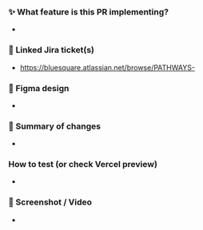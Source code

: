### ✨ What feature is this PR implementing?

-

### 🔗 Linked Jira ticket(s)

- https://bluesquare.atlassian.net/browse/PATHWAYS-

### 🎨 Figma design

-

### 🧾 Summary of changes

-

### How to test (or check Vercel preview)

-

### 📸 Screenshot / Video

-
